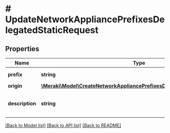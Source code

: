 # # UpdateNetworkAppliancePrefixesDelegatedStaticRequest

## Properties

Name | Type | Description | Notes
------------ | ------------- | ------------- | -------------
**prefix** | **string** | A static IPv6 prefix | [optional]
**origin** | [**\Meraki\Model\CreateNetworkAppliancePrefixesDelegatedStaticRequestOrigin**](CreateNetworkAppliancePrefixesDelegatedStaticRequestOrigin.md) |  | [optional]
**description** | **string** | A name or description for the prefix | [optional]

[[Back to Model list]](../../README.md#models) [[Back to API list]](../../README.md#endpoints) [[Back to README]](../../README.md)
